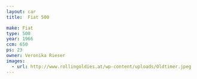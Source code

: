 ```yaml
---
layout: car
title:  Fiat 500

make: Fiat
type: 500
year: 1966
ccm: 650
ps: 23
owner: Veronika Rieser
images:
  - url: http://www.rollingoldies.at/wp-content/uploads/Oldtimer.jpeg
---
```

